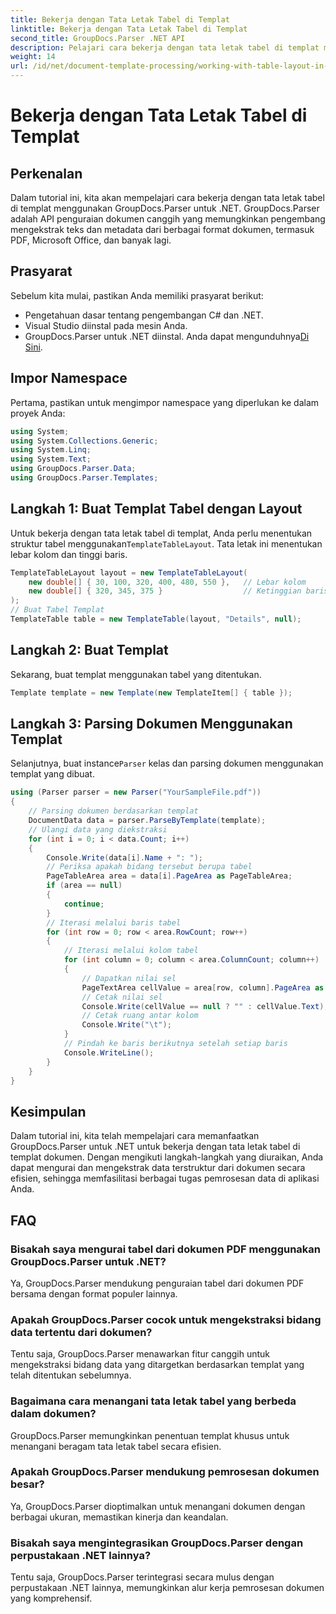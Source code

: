 ```yaml
---
title: Bekerja dengan Tata Letak Tabel di Templat
linktitle: Bekerja dengan Tata Letak Tabel di Templat
second_title: GroupDocs.Parser .NET API
description: Pelajari cara bekerja dengan tata letak tabel di templat menggunakan GroupDocs.Parser untuk .NET. Ekstrak data terstruktur secara efisien dari dokumen.
weight: 14
url: /id/net/document-template-processing/working-with-table-layout-in-templates/
---
```


# Bekerja dengan Tata Letak Tabel di Templat

## Perkenalan
Dalam tutorial ini, kita akan mempelajari cara bekerja dengan tata letak tabel di templat menggunakan GroupDocs.Parser untuk .NET. GroupDocs.Parser adalah API penguraian dokumen canggih yang memungkinkan pengembang mengekstrak teks dan metadata dari berbagai format dokumen, termasuk PDF, Microsoft Office, dan banyak lagi.
## Prasyarat
Sebelum kita mulai, pastikan Anda memiliki prasyarat berikut:
- Pengetahuan dasar tentang pengembangan C# dan .NET.
- Visual Studio diinstal pada mesin Anda.
-  GroupDocs.Parser untuk .NET diinstal. Anda dapat mengunduhnya[Di Sini](https://releases.groupdocs.com/parser/net/).

## Impor Namespace
Pertama, pastikan untuk mengimpor namespace yang diperlukan ke dalam proyek Anda:
```csharp
using System;
using System.Collections.Generic;
using System.Linq;
using System.Text;
using GroupDocs.Parser.Data;
using GroupDocs.Parser.Templates;
```
## Langkah 1: Buat Templat Tabel dengan Layout
Untuk bekerja dengan tata letak tabel di templat, Anda perlu menentukan struktur tabel menggunakan`TemplateTableLayout`. Tata letak ini menentukan lebar kolom dan tinggi baris.
```csharp
TemplateTableLayout layout = new TemplateTableLayout(
    new double[] { 30, 100, 320, 400, 480, 550 },   // Lebar kolom
    new double[] { 320, 345, 375 }                  // Ketinggian baris
);
// Buat Tabel Templat
TemplateTable table = new TemplateTable(layout, "Details", null);
```
## Langkah 2: Buat Templat
Sekarang, buat templat menggunakan tabel yang ditentukan.
```csharp
Template template = new Template(new TemplateItem[] { table });
```
## Langkah 3: Parsing Dokumen Menggunakan Templat
 Selanjutnya, buat instance`Parser` kelas dan parsing dokumen menggunakan templat yang dibuat.
```csharp
using (Parser parser = new Parser("YourSampleFile.pdf"))
{
    // Parsing dokumen berdasarkan templat
    DocumentData data = parser.ParseByTemplate(template);
    // Ulangi data yang diekstraksi
    for (int i = 0; i < data.Count; i++)
    {
        Console.Write(data[i].Name + ": ");
        // Periksa apakah bidang tersebut berupa tabel
        PageTableArea area = data[i].PageArea as PageTableArea;
        if (area == null)
        {
            continue;
        }
        // Iterasi melalui baris tabel
        for (int row = 0; row < area.RowCount; row++)
        {
            // Iterasi melalui kolom tabel
            for (int column = 0; column < area.ColumnCount; column++)
            {
                // Dapatkan nilai sel
                PageTextArea cellValue = area[row, column].PageArea as PageTextArea;
                // Cetak nilai sel
                Console.Write(cellValue == null ? "" : cellValue.Text);
                // Cetak ruang antar kolom
                Console.Write("\t");
            }
            // Pindah ke baris berikutnya setelah setiap baris
            Console.WriteLine();
        }
    }
}
```

## Kesimpulan
Dalam tutorial ini, kita telah mempelajari cara memanfaatkan GroupDocs.Parser untuk .NET untuk bekerja dengan tata letak tabel di templat dokumen. Dengan mengikuti langkah-langkah yang diuraikan, Anda dapat mengurai dan mengekstrak data terstruktur dari dokumen secara efisien, sehingga memfasilitasi berbagai tugas pemrosesan data di aplikasi Anda.

## FAQ
### Bisakah saya mengurai tabel dari dokumen PDF menggunakan GroupDocs.Parser untuk .NET?
Ya, GroupDocs.Parser mendukung penguraian tabel dari dokumen PDF bersama dengan format populer lainnya.
### Apakah GroupDocs.Parser cocok untuk mengekstraksi bidang data tertentu dari dokumen?
Tentu saja, GroupDocs.Parser menawarkan fitur canggih untuk mengekstraksi bidang data yang ditargetkan berdasarkan templat yang telah ditentukan sebelumnya.
### Bagaimana cara menangani tata letak tabel yang berbeda dalam dokumen?
GroupDocs.Parser memungkinkan penentuan templat khusus untuk menangani beragam tata letak tabel secara efisien.
### Apakah GroupDocs.Parser mendukung pemrosesan dokumen besar?
Ya, GroupDocs.Parser dioptimalkan untuk menangani dokumen dengan berbagai ukuran, memastikan kinerja dan keandalan.
### Bisakah saya mengintegrasikan GroupDocs.Parser dengan perpustakaan .NET lainnya?
Tentu saja, GroupDocs.Parser terintegrasi secara mulus dengan perpustakaan .NET lainnya, memungkinkan alur kerja pemrosesan dokumen yang komprehensif.